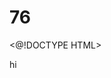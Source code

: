 # 76
<@!DOCTYPE HTML>
<html>hi
<head>
  <title>-Simple 
# HTML a
    Page</ title>
</head08.>
</body>t
  <h1>Welcome to my webpage</h1>
  <p>This is a simple HTML page.</p>
</body>
</html
